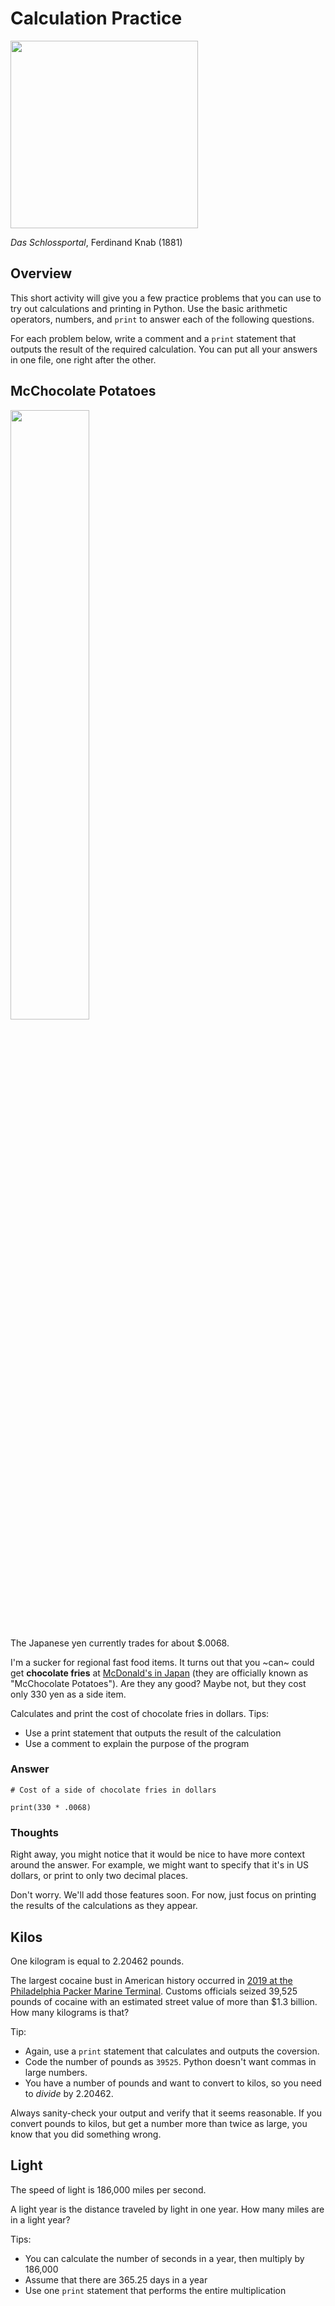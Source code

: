 # Calculation Practice

<img src="https://uploads7.wikiart.org/00341/images/ferdinand-knab/ferdinand-knab-das-schlossportal-1881-1.jpg!Large.jpg" width="300px" />

*Das Schlossportal*, Ferdinand Knab (1881)

## Overview

This short activity will give you a few practice problems that you can use to try out calculations and printing in Python. Use the basic arithmetic operators, numbers, and `print` to answer each of the following questions.

For each problem below, write a comment and a `print` statement that outputs the result of the required calculation. You can put all your answers in one file, one right after the other.


## McChocolate Potatoes

<img src="https://cdn.vox-cdn.com/thumbor/WMJG04bu5nCmDiQ5mh0_chXelTY=/247x0:787x405/1820x1213/filters:focal(247x0:787x405):format(webp)/cdn.vox-cdn.com/uploads/chorus_image/image/48592139/McDonald_s_Chocolate_Fries.0.0.jpg" width="50%" />

The Japanese yen currently trades for about $.0068.

I'm a sucker for regional fast food items. It turns out that you ~can~ could get **chocolate fries** at [McDonald's in Japan](https://www.eater.com/2016/1/19/10790586/mcdonalds-chocolate-fries-japan) (they are officially known
as "McChocolate Potatoes"). Are they any good? Maybe not, but they cost only 330 yen as a side item.

Calculates and print the cost of chocolate fries in dollars. Tips:

- Use a print statement that outputs the result of the calculation
- Use a comment to explain the purpose of the program

### Answer

```
# Cost of a side of chocolate fries in dollars

print(330 * .0068)
```

### Thoughts

Right away, you might notice that it would be nice to have more context around the answer. For example, we might want to specify that it's in US dollars, or print to only two decimal places.

Don't worry. We'll add those features soon. For now, just focus on printing the results of the calculations as they appear.

## Kilos

One kilogram is equal to 2.20462 pounds.

The largest cocaine bust in American history occurred in [2019 at the Philadelphia Packer Marine Terminal](https://en.wikipedia.org/wiki/2019_Philadelphia_Packer_Marine_Terminal_cocaine_seizure). Customs officials seized 39,525 pounds of cocaine with an estimated street value of more than $1.3 billion. How many kilograms is that?

Tip:

- Again, use a `print` statement that calculates and outputs the coversion.
- Code the number of pounds as `39525`. Python doesn't want commas in large numbers.
- You have a number of pounds and want to convert to kilos, so you need to *divide* by 2.20462.

Always sanity-check your output and verify that it seems reasonable. If you convert pounds to kilos, but get a number more than twice as large, you know that you did something wrong.

## Light

The speed of light is 186,000 miles per second.

A light year is the distance traveled by light in one year. How many miles are in a light year?

Tips:

- You can calculate the number of seconds in a year, then multiply by 186,000
- Assume that there are 365.25 days in a year
- Use one `print` statement that performs the entire multiplication
